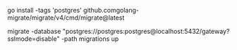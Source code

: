go install -tags 'postgres' github.comgolang-migrate/migrate/v4/cmd/migrate@latest

migrate -database "postgres://postgres:postgres@localhost:5432/gateway?sslmode=disable" -path migrations up